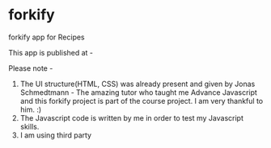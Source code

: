 # forkify
forkify app for Recipes

This app is published at - 

Please note - 
1. The UI structure(HTML, CSS) was already present and given by Jonas Schmedtmann - The amazing tutor who taught me Advance Javascript and this forkify project is part of the course project. I am very thankful to him. :)
2. The Javascript code is written by me in order to test my Javascript skills.
3. I am using third party 
